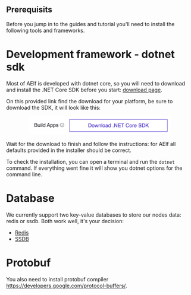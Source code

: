
## Prerequisits 

Before you jump in to the guides and tutorial you'll need to install the following tools and frameworks.

# Development framework - dotnet sdk

Most of AElf is developed with dotnet core, so you will need to download and install the .NET Core SDK before you start:
[download page](https://dotnet.microsoft.com/download).

On this provided link find the download for your platform, be sure to download the SDK, it will look like this: 

<p align="center">
    <img src="dotnet-sdk-dl-link.png" height="50">
</p>

Wait for the download to finish and follow the instructions: for AElf all defaults provided in the installer should be correct.

To check the installation, you can open a terminal and run the ``dotnet`` command. If everything went fine it will show you dotnet options for the command line.

# Database

We currently support two key-value databases to store our nodes data: redis or ssdb. Both work well, it's your decision:
- [Redis](https://redis.io/)
- [SSDB](http://ssdb.io/?lang=en) 

# Protobuf

You also need to install protobuf compiler https://developers.google.com/protocol-buffers/.

